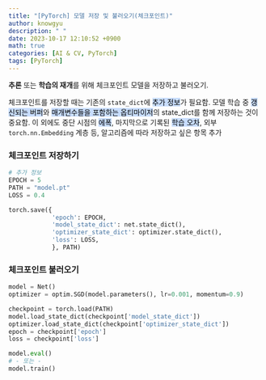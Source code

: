 ```yaml
---
title: "[PyTorch] 모델 저장 및 불러오기(체크포인트)"
author: knowgyu
description: " "
date: 2023-10-17 12:10:52 +0900
math: true
categories: [AI & CV, PyTorch]
tags: [PyTorch]
---
```


**추론** 또는 **학습의 재개**를 위해 체크포인트 모델을 저장하고 불러오기.<br>

체크포인트를 저장할 때는 기존의 `state_dict`에 <mark style="background: #ADCCFFA6;">추가 정보</mark>가 필요함. 모델 학습 중 <mark style="background: #ADCCFFA6;">갱신되는 버퍼</mark>와 <mark style="background: #ADCCFFA6;">매개변수들을 포함하는 옵티마이저</mark>의 state_dict를 함께 저장하는 것이 중요함. 이 외에도 중단 시점의 <mark style="background: #ADCCFFA6;">에폭</mark>, 마지막으로 기록된 <mark style="background: #ADCCFFA6;">학습 오차</mark>, 외부 `torch.nn.Embedding` 계층 등, 알고리즘에 따라 저장하고 싶은 항목 추가

### 체크포인트 저장하기
```python
# 추가 정보
EPOCH = 5
PATH = "model.pt"
LOSS = 0.4

torch.save({
            'epoch': EPOCH,
            'model_state_dict': net.state_dict(),
            'optimizer_state_dict': optimizer.state_dict(),
            'loss': LOSS,
            }, PATH)
```

### 체크포인트 불러오기
```python
model = Net()
optimizer = optim.SGD(model.parameters(), lr=0.001, momentum=0.9)

checkpoint = torch.load(PATH)
model.load_state_dict(checkpoint['model_state_dict'])
optimizer.load_state_dict(checkpoint['optimizer_state_dict'])
epoch = checkpoint['epoch']
loss = checkpoint['loss']

model.eval()
# - 또는 -
model.train()
```
